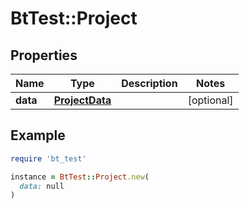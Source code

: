 # BtTest::Project

## Properties

| Name | Type | Description | Notes |
| ---- | ---- | ----------- | ----- |
| **data** | [**ProjectData**](ProjectData.md) |  | [optional] |

## Example

```ruby
require 'bt_test'

instance = BtTest::Project.new(
  data: null
)
```

